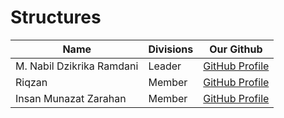 # Structures

<!-- create table -->
| Name | Divisions | Our Github |
|------|-----------|------------|
| M. Nabil Dzikrika Ramdani | Leader | [GitHub Profile](https://github.com/nabildzr) |
| Riqzan | Member | [GitHub Profile](https://github.com/) |
| Insan Munazat Zarahan | Member | [GitHub Profile](https://github.com/nabildzr) |
